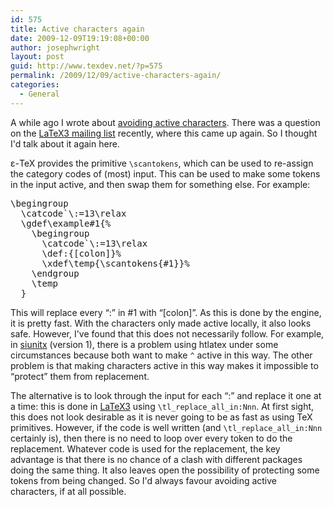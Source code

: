 ```yaml
---
id: 575
title: Active characters again
date: 2009-12-09T19:19:08+00:00
author: josephwright
layout: post
guid: http://www.texdev.net/?p=575
permalink: /2009/12/09/active-characters-again/
categories:
  - General
---
```

A while ago I wrote about <a href="http://www.texdev.net/2009/07/04/avoiding-active-characters/">avoiding active characters</a>. There was a question on the <a href="http://listserv.uni-heidelberg.de/cgi-bin/wa?A0=latex-l">LaTeX3 mailing list</a> recently, where this came up again. So I thought I'd talk about it again here.

ε-TeX provides the primitive <code>\scantokens</code>, which can be used to re-assign the category codes of (most) input. This can be used to make some tokens in the input active, and then swap them for something else. For example:
<!-- {% raw %} -->
<pre>\begingroup
  \catcode`\:=13\relax
  \gdef\example#1{%
    \begingroup
      \catcode`\:=13\relax
      \def:{[colon]}%
      \xdef\temp{\scantokens{#1}}%
    \endgroup
    \temp
  }</pre>
<!-- {% endraw %} -->
This will replace every “:” in #1 with “[colon]”. As this is done by the engine, it is pretty fast. With the characters only made active locally, it also looks safe. However, I've found that this does not necessarily follow. For example, in <a title="A comprehensive (SI) units package" href="http://tug.ctan.org/cgi-bin/ctanPackageInformation.py?id=siunitx">siunitx</a> (version 1), there is a problem using htlatex under some circumstances because both want to make <code>^</code> active in this way. The other problem is that making characters active in this way makes it impossible to “protect” them from replacement.

The alternative is to look through the input for each “:” and replace it one at a time: this is done in <a title="LaTeX3 Project" href="http://www.latex-project.org/latex3.html">LaTeX3</a> using <code>\tl_replace_all_in:Nnn</code>. At first sight, this does not look desirable as it is never going to be as fast as using TeX primitives. However, if the code is well written (and <code>\tl_replace_all_in:Nnn</code> certainly is), then there is no need to loop over every token to do the replacement. Whatever code is used for the replacement, the key advantage is that there is no chance of a clash with different packages doing the same thing. It also leaves open the possibility of protecting some tokens from being changed. So I'd always favour avoiding active characters, if at all possible.
